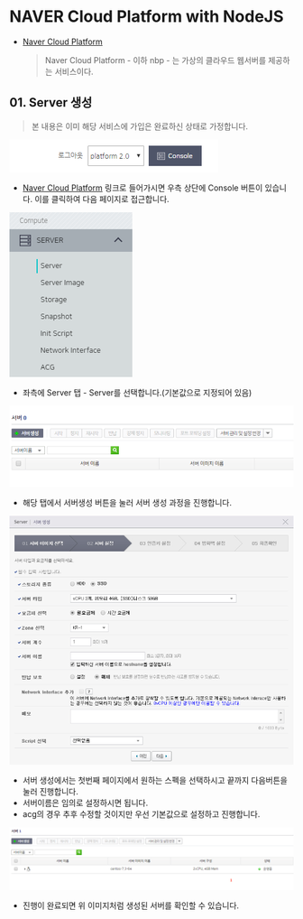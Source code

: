 # NAVER Cloud Platform with NodeJS

- [Naver Cloud Platform](https://www.ncloud.com/)

    > Naver Cloud Platform - 이하 nbp - 는 가상의 클라우드 웹서버를 제공하는 서비스이다.

## 01. Server 생성

> 본 내용은 이미 해당 서비스에 가입은 완료하신 상태로 가정합니다.

![콘솔버튼](https://github.com/cliche90/nbp_guide/blob/master/images/01.PNG?raw=true)

- [Naver Cloud Platform](https://www.ncloud.com/) 링크로 들어가시면 우측 상단에 Console 버튼이 있습니다. 이를 클릭하여 다음 페이지로 접근합니다.

![서버탭](https://github.com/cliche90/nbp_guide/blob/master/images/02.PNG?raw=true)

- 좌측에 Server 탭 - Server를 선택합니다.(기본값으로 지정되어 있음)

![서버생성버튼](https://github.com/cliche90/nbp_guide/blob/master/images/03.PNG?raw=true)

- 해당 탭에서 서버생성 버튼을 눌러 서버 생성 과정을 진행합니다.

![서버생성버튼](https://github.com/cliche90/nbp_guide/blob/master/images/04.PNG?raw=true)

- 서버 생성에서는 첫번째 페이지에서 원하는 스펙을 선택하시고 끝까지 다음버튼을 눌러 진행합니다.
- 서버이름은 임의로 설정하시면 됩니다.
- acg의 경우 추후 수정할 것이지만 우선 기본값으로 설정하고 진행합니다.

![서버생성](https://github.com/cliche90/nbp_guide/blob/master/images/05.PNG?raw=true)

- 진행이 완료되면 위 이미지처럼 생성된 서버를 확인할 수 있습니다.